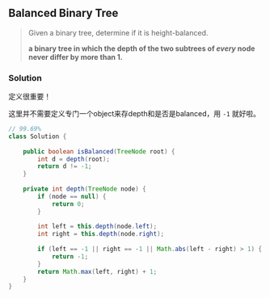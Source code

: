 ## Balanced Binary Tree

> Given a binary tree, determine if it is height-balanced.
>
> **a binary tree in which the depth of the two subtrees of *every* node never differ by more than 1.**

### Solution

定义很重要！

这里并不需要定义专门一个object来存depth和是否是balanced，用 `-1` 就好啦。

```java
// 99.69%
class Solution {
    
    public boolean isBalanced(TreeNode root) {
        int d = depth(root);
        return d != -1;
    }
    
    private int depth(TreeNode node) {
        if (node == null) {
            return 0;
        }
        
        int left = this.depth(node.left);
        int right = this.depth(node.right);
        
        if (left == -1 || right == -1 || Math.abs(left - right) > 1) {
            return -1;
        }
        return Math.max(left, right) + 1;
    }
}
```

